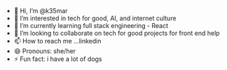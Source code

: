 - 👋 Hi, I’m @k35mar
- 👀 I’m interested in tech for good, AI, and internet culture
- 🌱 I’m currently learning full stack engineering - React 
- 💞️ I’m looking to collaborate on tech for good projects for front end help
- 📫 How to reach me ...linkedin
- 😄 Pronouns: she/her
- ⚡ Fun fact: i have a lot of dogs

<!---
k35mar/k35mar is a ✨ special ✨ repository because its `README.md` (this file) appears on your GitHub profile.
You can click the Preview link to take a look at your changes.
--->
